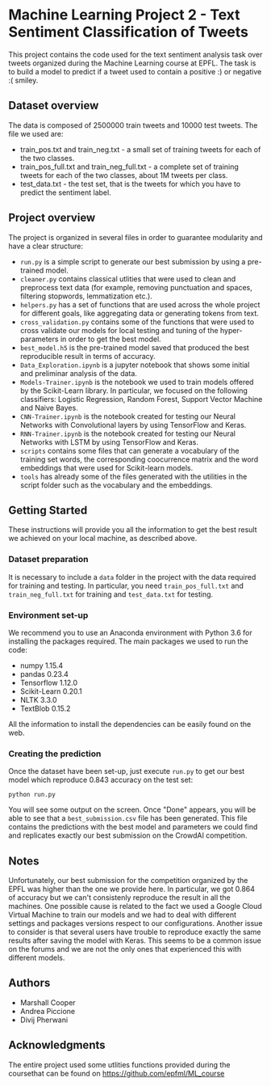 # Machine Learning Project 2 - Text Sentiment Classification of Tweets

This project contains the code used for the text sentiment analysis task over tweets organized during the Machine Learning course at EPFL.
The task is to build a model to predict if a tweet used to contain a positive :) or negative :( smiley. 

## Dataset overview

The data is composed of 2500000 train tweets and 10000 test tweets. The file we used are:

 -  train_pos.txt and train_neg.txt - a small set of training tweets for each of the two classes.
 -  train_pos_full.txt and train_neg_full.txt - a complete set of training tweets for each of the two classes, about 1M tweets per class.
 -  test_data.txt - the test set, that is the tweets for which you have to predict the sentiment label.

## Project overview

The project is organized in several files in order to guarantee modularity and have a clear structure: 

 - `run.py` is a simple script to generate our best submission by using a pre-trained model.
 - `cleaner.py` contains classical utlities that were used to clean and preprocess text data (for example, removing punctuation and spaces, filtering stopwords, lemmatization etc.). 
 - `helpers.py` has a set of functions that are used across the whole project for different goals, like aggregating data or generating tokens from text.
 - `cross_validation.py` contains some of the functions that were used to cross validate our models for local testing and tuning of the hyper-parameters in order to get the best model.
 - `best_model.h5` is the pre-trained model saved that produced the best reproducible result in terms of accuracy. 
 - `Data_Exploration.ipynb` is a jupyter notebook that shows some initial and preliminar analysis of the data. 
 - `Models-Trainer.ipynb` is the notebook we used to train models offered by the Scikit-Learn library. In particular, we focused on the following classifiers: Logistic Regression, Random Forest, Support Vector Machine and Naive Bayes.  
 - `CNN-Trainer.ipynb` is the notebook created for testing our Neural Networks with Convolutional layers by using TensorFlow and Keras.
 - `RNN-Trainer.ipynb` is the notebook created for testing our Neural Networks with LSTM by using TensorFlow and Keras.
 - `scripts` contains some files that can generate a vocabulary of the training set words, the corresponding coocurrence matrix and the word embeddings that were used for Scikit-learn models.
 - `tools` has already some of the files generated with the utilities in the script folder such as the vocabulary and the embeddings.
 

## Getting Started

These instructions will provide you all the information to get the best result we achieved on your local machine, as described above.

### Dataset preparation 

It is necessary to include a `data` folder in the project with the data required for training and testing. In particular, you need `train_pos_full.txt` and `train_neg_full.txt` for training and `test_data.txt` for testing.
  
  
### Environment set-up

We recommend you to use an Anaconda environment with Python 3.6 for installing the packages required. The main packages we used to run the code:

- numpy 1.15.4
- pandas 0.23.4
- Tensorflow 1.12.0
- Scikit-Learn 0.20.1
- NLTK 3.3.0
- TextBlob 0.15.2

All the information to install the dependencies can be easily found on the web. 

### Creating the prediction

Once the dataset have been set-up, just execute `run.py` to get our best model which reproduce 0.843 accuracy on the test set:

```
python run.py
```

You will see some output on the screen. Once "Done" appears, you will be able to see that a `best_submission.csv` file has been generated. This file contains the predictions with the best model and parameters we could find and replicates exactly our best submission on the CrowdAI competition.

## Notes

Unfortunately, our best submission for the competition organized by the EPFL was higher than the one we provide here. In particular, we got 0.864 of accuracy but we can't consistenly reproduce the result in all the machines. One possible cause is related to the fact we used a Google Cloud Virtual Machine to train our models and we had to deal with different settings and packages versions respect to our configurations. Another issue to consider is that several users have trouble to reproduce exactly the same results after saving the model with Keras. This seems to be a common issue on the forums and we are not the only ones that experienced this with different models.

## Authors 

 - Marshall Cooper
 - Andrea Piccione
 - Divij Pherwani

## Acknowledgments

The entire project used some utlities functions provided during the coursethat can be found on https://github.com/epfml/ML_course
